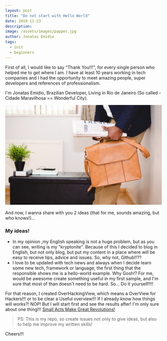 ```yaml
---
layout: post
title: "Do not start with Hello World"
date: 2018-11-23
description: 
image: /assets/images/papper.jpg
author: Jonatas Emidio
tags:
  - init
  - beginners
---
```

First of all, I would like to say "Thank You!!!", for every single person  who helped me to get where I am. I have at least 10 years working in tech companies and I had the opportunity to meet amazing people, super developers and references of professionalism.

I'm Jonatas Emidio, Brazilian Developer, Living in Rio de Janeiro (So called - Cidade Maravilhosa == Wonderful City). 

![Placeholder](/assets/images/guy-desk.jpg)

And now, I wanna share with you 2 ideas (that for me, sounds amazing, but who knows!)...

### My ideas!

* In my opinion ,my English speaking is not a huge problem, but as you can see, writing is my "kryptonite". Because of this I decided to blog in English, but not only blog, but put my content in a place where will be easy to receive tips, advice and issues. So, why not, Github!!??
* I love to be updated with tech news and always when I decide learn some new tech, framework or language, the first thing that the responsible shows me is a hello-world example. Why Gosh!?
For me, would be awesome create something useful in my first sample, and I'm sure that most of than doesn't need to be hard. So... Do it yourself!!!!

For that reason, I created OverHackingView, which means a OverView for Hackers!!! or to be clear a Useful overview!!!
If I already know how things will works?! NOP! But I will start first and see the results after!
I'm only sure about one thing!!! [Small Acts Make Great Revolutions!](http://smallactsmanifesto.org/)

> PS: This is my repo, so create issues not only to give ideas, but also to help me improve my written skills!

Cheers!!!
